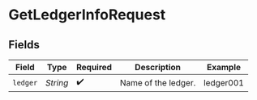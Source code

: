 # GetLedgerInfoRequest


## Fields

| Field               | Type                | Required            | Description         | Example             |
| ------------------- | ------------------- | ------------------- | ------------------- | ------------------- |
| `ledger`            | *String*            | :heavy_check_mark:  | Name of the ledger. | ledger001           |